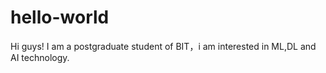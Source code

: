 # hello-world
Hi guys!
I am a postgraduate student of BIT，i am interested in ML,DL and AI technology.
